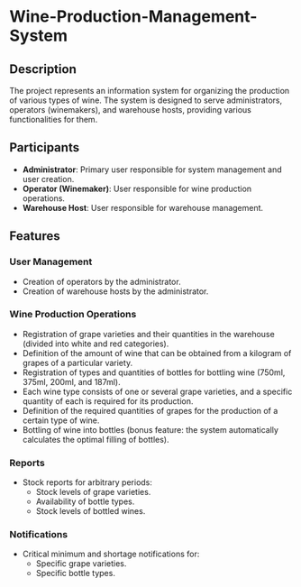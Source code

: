 # Wine-Production-Management-System


## Description
The project represents an information system for organizing the production of various types of wine. The system is designed to serve administrators, operators (winemakers), and warehouse hosts, providing various functionalities for them.

## Participants
- **Administrator**: Primary user responsible for system management and user creation.
- **Operator (Winemaker)**: User responsible for wine production operations.
- **Warehouse Host**: User responsible for warehouse management.

## Features
### User Management
- Creation of operators by the administrator.
- Creation of warehouse hosts by the administrator.

### Wine Production Operations
- Registration of grape varieties and their quantities in the warehouse (divided into white and red categories).
- Definition of the amount of wine that can be obtained from a kilogram of grapes of a particular variety.
- Registration of types and quantities of bottles for bottling wine (750ml, 375ml, 200ml, and 187ml).
- Each wine type consists of one or several grape varieties, and a specific quantity of each is required for its production.
- Definition of the required quantities of grapes for the production of a certain type of wine.
- Bottling of wine into bottles (bonus feature: the system automatically calculates the optimal filling of bottles).

### Reports
- Stock reports for arbitrary periods:
  - Stock levels of grape varieties.
  - Availability of bottle types.
  - Stock levels of bottled wines.

### Notifications
- Critical minimum and shortage notifications for:
  - Specific grape varieties.
  - Specific bottle types.
